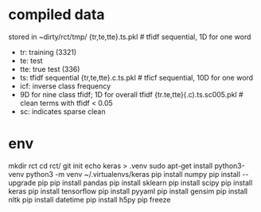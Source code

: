# compiled data
stored in ~dirty/rct/tmp/
{tr,te,tte}.ts.pkl # tfidf sequential, 1D for one word
  * tr: training (3321)
  * te: test
  * tte: true test (336)
  * ts: tfidf sequential
{tr,te,tte}.c.ts.pkl # tficf sequential, 10D for one word
  * icf: inverse class frequency
  * 9D for nine class tfidf; 1D for overall tfidf
{tr.te,tte}(.c).ts.sc005.pkl # clean terms with tfidf < 0.05
  * sc: indicates sparse clean

# env
mkdir rct
cd rct/
git init
echo keras > .venv
sudo apt-get install python3-venv
python3 -m venv ~/.virtualenvs/keras
pip install numpy
pip install --upgrade pip
pip install pandas
pip install sklearn
pip install scipy
pip install keras
pip install tensorflow
pip install pyyaml
pip install gensim
pip install nltk
pip install datetime
pip install h5py
pip freeze
